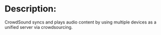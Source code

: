 Description:
====================
CrowdSound syncs and plays audio content by using multiple devices as a unified server via crowdsourcing.
